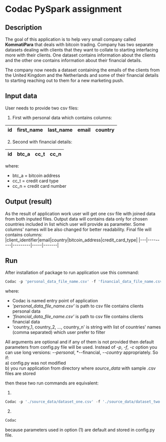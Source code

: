 # Codac PySpark assignment

## Description
The goal of this application is to help very small company called **KommatiPara** that deals with bitcoin trading. Company has two separate datasets dealing with clients that they want to collate to starting interfacing more with their clients. One dataset contains information about the clients and the other one contains information about their financial details.

The company now needs a dataset containing the emails of the clients from the United Kingdom and the Netherlands and some of their financial details to starting reaching out to them for a new marketing push.

## Input data
User needs to provide two csv files:
1) First with personal data which contains columns:

|id|first_name|last_name|email|country|
|---|---------|---------|-----|-------|

2) Second with financial details:
   
|id|btc_a|cc_t|cc_n|
|---|---------|---------|-----|

where:  
-  btc_a = bitcoin address  
-  cc_t = credit card type  
-  cc_n = credit card number

## Output (result)
As the result of application work user will get one csv file with joined data from both inputed files. Output data will contains data only for chosen countries included in list which user will provide as parameter. Some columns' names will be also changed for better readability. Final file will contains columns:
|client_identifier|email|country|bitcoin_address|credit_card_type|
|---|---------|---------|-----|-------|

## Run
After installation of package to run application use this command:
```python  
Codac -p 'personal_data_file_name.csv' -f 'financial_data_file_name.csv' -c 'country_1, country_2, ..., country_n'
```
where:  
- Codac is named entry point of application
- *'personal_data_file_name.csv'* is path to csv file contains clients personal data
- *'financial_data_file_name.csv'* is path to csv file contains clients financial data
- 'country_1, country_2, ..., country_n' is string with list of countries' names (comma separated) which user prefer to filter

All arguments are optional and if any of them is not provided then default parameters from config.py file will be used. Instead of *-p*, *-f*, *-c*  option you can use long versions: *--personal*, *--financial, *--country* appropriately. So if:    
a) config.py was not modified   
b) you run application from directory where *source_data* with sample .csv files are stored  

then these two run commands are equivalent:

1.
```python  
Codac -p './source_data/dataset_one.csv' -f './source_data/dataset_two.csv' -c 'United Kingdom, Netherlands'
```
2.
```python  
Codac
```

because parameters used in option (1) are default and stored in config.py file.